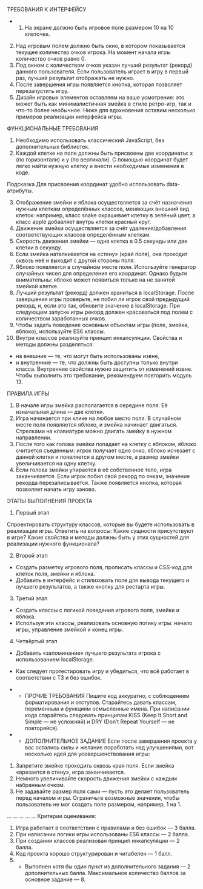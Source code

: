 ТРЕБОВАНИЯ К ИНТЕРФЕЙСУ
+ 1. На экране должно быть игровое поле размером 10 на 10 клеточек.
2. Над игровым полем должно быть окно, в котором показывается текущее количество очков игрока. На момент начала игры количество очков равно 0.
3. Под окном с количеством очков указан лучший результат (рекорд) данного пользователя. Если пользователь играет в игру в первый раз, лучший результат отображать не нужно.
4. После завершения игры появляется кнопка, которая позволяет перезапустить игру.
5. Дизайн игровых элементов оставляем на ваше усмотрение: это может быть как минималистичная змейка в стиле ретро-игр, так и что-то более необычное. Ниже для вдохновения оставим несколько примеров реализации интерфейса игры.

ФУНКЦИОНАЛЬНЫЕ ТРЕБОВАНИЯ
1. Необходимо использовать классический JavaScript, без дополнительных библиотек.
2. Каждой клетке на поле должны быть присвоены две координаты: x (по горизонтали) и y (по вертикали). С помощью координат будет легко найти нужную клетку и внести необходимые изменения в коде.

Подсказка
Для присвоения координат удобно использовать data-атрибуты.

3. Отображение змейки и яблока осуществляется за счёт назначения нужным клеткам определённых классов, меняющих внешний вид клеток: например, класс snake окрашивает клетку в зелёный цвет, а класс apple добавляет внутрь клетки красный круг.
4. Движение змейки осуществляется за счёт удаления/добавления соответствующих классов определённым клеткам.
5. Скорость движения змейки — одна клетка в 0.5 секунды или две клетки в секунду.
6. Если змейка наталкивается на «стену» (край поля), она проходит сквозь неё и выходит с другой стороны поля.
7. Яблоко появляется в случайном месте поля. Используйте генератор случайных чисел для определения его координат. Однако будьте внимательны: яблоко может появиться только на не занятой змейкой клетке.
8. Лучший результат (рекорд) должен храниться в localStorage. После завершения игры проверьте, не побил ли игрок свой предыдущий рекорд, и, если это так, обновите значение в localStorage. При следующем запуске игры рекорд должен красоваться под полем с количеством заработанных очков.
9. Чтобы задать поведение основным объектам игры (поле, змейка, яблоко), используйте ES6 классы.
10. Внутри классов реализуйте принцип инкапсуляции. Свойства и методы должны разделяться:
 - на внешние — те, что могут быть использованы извне,
 - и внутренние — те, что должны быть доступны только внутри класса.
Внутренние свойства нужно защитить от изменений извне. Чтобы выполнить это требование, рекомендуем повторить модуль 13.

ПРАВИЛА ИГРЫ
1. В начале игры змейка располагается в середине поля. Её изначальная длина — две клетки.
2. Игра начинается при клике на любое место поля. В случайном месте поля появляется яблоко, и змейка начинает двигаться. Стрелками на клавиатуре можно двигать змейку в нужном направлении.
3. После того как голова змейки попадает на клетку с яблоком, яблоко считается съеденным: игрок получает одно очко, яблоко исчезает с данной клетки и появляется в другом месте, а размер змейки увеличивается на одну клетку.
4. Если голова змейки упирается в её собственное тело, игра заканчивается. Если игрок побил свой рекорд по очкам, значение рекорда перезаписывается. Также появляется кнопка, которая позволяет начать игру заново.

ЭТАПЫ ВЫПОЛНЕНИЯ ПРОЕКТА
1. Первый этап

Спроектировать структуру классов, которые вы будете использовать в реализации игры. Ответить на вопросы:
Какие сущности присутствуют в игре?
Какие свойства и методы должны быть у этих сущностей для реализации нужного функционала?

2. Второй этап

 - Создать разметку игрового поля, прописать классы и CSS-код для клеток поля, змейки и яблока.
 - Добавить в интерфейс и стилизовать поле для вывода текущего и лучшего результатов, а также кнопку для рестарта игры.

3. Третий этап

 - Создать классы с логикой поведения игрового поля, змейки и яблока.
 - Используя эти классы, реализовать основную логику игры: начало игры, управление змейкой и конец игры.

4. Четвёртый этап

 - Добавить «запоминание» лучшего результата игрока с использованием localStorage.
 - Как следует протестировать игру и убедиться, что всё работает в соответствии с ТЗ и без ошибок.


 - - ПРОЧИЕ ТРЕБОВАНИЯ
Пишите код аккуратно, с соблюдением форматирования и отступов.
Старайтесь давать классам, переменным и функциям осмысленные имена.
При написании кода старайтесь следовать принципам KISS (Keep It Short and Simple — не усложняй) и DRY (Don’t Repeat Yourself — не повторяйся).

 - - ДОПОЛНИТЕЛЬНОЕ ЗАДАНИЕ
Если после завершения проекта у вас остались силы и желание поработать над улучшениями, вот несколько идей для усовершенствования игры:

1. Запретите змейке проходить сквозь края поля. Если змейка «врезается в стену», игра заканчивается.
2. Немного увеличивайте скорость движения змейки с каждым набранным очком.
3. Не задавайте размер поля сами — пусть это делает пользователь перед началом игры. Ограничьте возможные значения, чтобы пользователь не мог создать поле размером, например, 1 на 1.


... ... ... ... ...
Критерии оценивания:

1. Игра работает в соответствии с правилами и без ошибок — 3 балла.
2. При написании логики игры использованы ES6 классы — 2 балла.
3. При создании классов реализован принцип инкапсуляции — 2 балла.
4. Код проекта хорошо структурирован и читабелен — 1 балл.
5. * Выполнен хотя бы один пункт из дополнительного задания — 2 дополнительных балла.
Максимальное количество баллов за основное задание — 8.